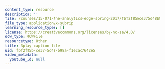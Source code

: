 ```yaml
---
content_type: resource
description: ''
file: /courses/15-071-the-analytics-edge-spring-2017/fbf2f85bce375d48b98af1ecac7642e5_wYcMru4gYF4.vtt
file_type: application/x-subrip
learning_resource_types: []
license: https://creativecommons.org/licenses/by-nc-sa/4.0/
ocw_type: OCWFile
resourcetype: Other
title: 3play caption file
uid: fbf2f85b-ce37-5d48-b98a-f1ecac7642e5
video_metadata:
  youtube_id: null
---
```

